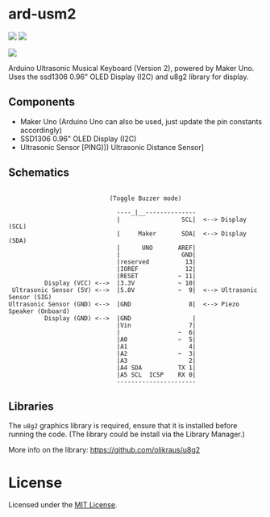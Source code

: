 # ard-usm2
<a href="LICENSE" ><img src="https://img.shields.io/github/license/1487quantum/ard-usm2?style=flat-square"/></a>
<a href="https://github.com/1487quantum/ard-ultrasonic-pong/actions/workflows/ard-ci.yml" ><img src="https://img.shields.io/github/workflow/status/1487quantum/ard-usm2/Arduino-CI?label=Build&logo=arduino&style=flat-square"/></a>

<a href="https://cyaninfinite.com/ultrasonic-sensor-projects/" ><img src="https://img.shields.io/badge/Documentation-@Cyaninfinite-blue?style=for-the-badge"/></a>


Arduino Ultrasonic Musical Keyboard (Version 2), powered by Maker Uno. Uses the ssd1306 0.96" OLED Display (I2C) and u8g2 library for display.


## Components

- Maker Uno (Arduino Uno can also be used, just update the pin constants accordingly)
- SSD1306 0.96" OLED Display (I2C)
- Ultrasonic Sensor [PING))) Ultrasonic Distance Sensor]

## Schematics
```

                            (Toggle Buzzer mode)

                              ----_|__--------------
                              |                 SCL|  <--> Display (SCL)
                              |     Maker       SDA|  <--> Display (SDA)
                              |      UNO       AREF|
                              |                 GND|
                              |reserved          13|
                              |IOREF             12|                              
                              |RESET           ~ 11|
          Display (VCC) <-->  |3.3V            ~ 10|                        
 Ultrasonic Sensor (5V) <-->  |5.0V            ~  9|  <--> Ultrasonic Sensor (SIG)
Ultrasonic Sensor (GND) <-->  |GND                8|  <--> Piezo Speaker (Onboard)
          Display (GND) <-->  |GND                 |
                              |Vin                7|
                              |                ~  6|
                              |A0              ~  5|                                
                              |A1                 4|
                              |A2              ~  3|
                              |A3                 2|
                              |A4 SDA          TX 1|   
                              |A5 SCL  ICSP    RX 0|   
                              ----------------------   

```
## Libraries
The `u8g2` graphics library is required, ensure that it is installed before running the code. (The library could be install via the Library Manager.)

More info on the library: https://github.com/olikraus/u8g2

# License
Licensed under the [MIT License](./LICENSE).
